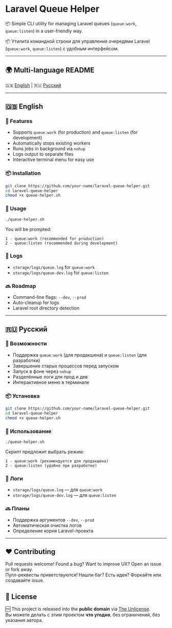 # Laravel Queue Helper

📦 Simple CLI utility for managing Laravel queues (`queue:work`, `queue:listen`) in a user-friendly way.

📦 Утилита командной строки для управления очередями Laravel (`queue:work`, `queue:listen`) с удобным интерфейсом.

---

## 🌍 Multi-language README  
🇬🇧 [English](#english) | 🇷🇺 [Русский](#русский)

---

## 🇬🇧 English

### 🔧 Features

- Supports `queue:work` (for production) and `queue:listen` (for development)
- Automatically stops existing workers
- Runs jobs in background via `nohup`
- Logs output to separate files
- Interactive terminal menu for easy use

### 📦 Installation

```bash
git clone https://github.com/your-name/laravel-queue-helper.git
cd laravel-queue-helper
chmod +x queue-helper.sh
```

### 🚀 Usage

```bash
./queue-helper.sh
```

You will be prompted:

```
1 - queue:work (recommended for production)
2 - queue:listen (recommended during development)
```

### 📄 Logs

- `storage/logs/queue.log` for `queue:work`
- `storage/logs/queue-dev.log` for `queue:listen`

### 🔜 Roadmap

- Command-line flags: `--dev`, `--prod`
- Auto-cleanup for logs
- Laravel root directory detection

---

## 🇷🇺 Русский

### 🔧 Возможности

- Поддержка `queue:work` (для продакшена) и `queue:listen` (для разработки)
- Завершение старых процессов перед запуском
- Запуск в фоне через `nohup`
- Разделённые логи для прод и дев
- Интерактивное меню в терминале

### 📦 Установка

```bash
git clone https://github.com/your-name/laravel-queue-helper.git
cd laravel-queue-helper
chmod +x queue-helper.sh
```

### 🚀 Использование

```bash
./queue-helper.sh
```

Скрипт предложит выбрать режим:

```
1 - queue:work (рекомендуется для продакшена)
2 - queue:listen (удобно при разработке)
```

### 📄 Логи

- `storage/logs/queue.log` — для `queue:work`
- `storage/logs/queue-dev.log` — для `queue:listen`

### 🔜 Планы

- Поддержка аргументов `--dev`, `--prod`
- Автоматическая очистка логов
- Определение корня Laravel-проекта

---

## ❤️ Contributing

Pull requests welcome! Found a bug? Want to improve UX? Open an issue or fork away.  
Пулл-реквесты приветствуются! Нашли баг? Есть идея? Форкайте или создавайте issue.

## 📄 License

🆓 This project is released into the **public domain** via [The Unlicense](https://unlicense.org/).  
Вы можете делать с этим проектом **что угодно**, без ограничений, без указания автора.

